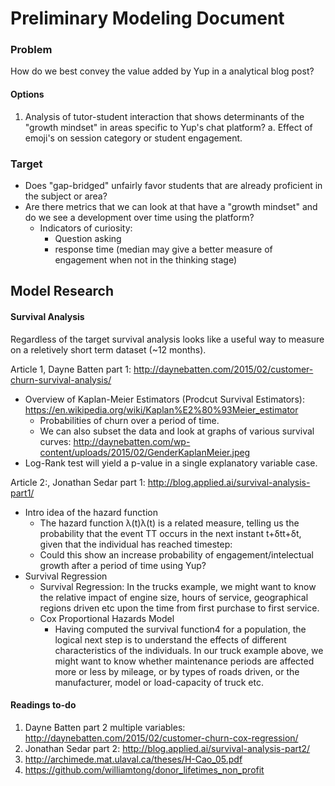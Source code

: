 #  Preliminary Modeling Document

###  Problem

How do we best convey the value added by Yup in a analytical blog post?

####  Options

1. Analysis of tutor-student interaction that shows determinants of the "growth mindset" in areas specific to Yup's chat platform?
    a. Effect of emoji's on session category or student engagement.

###  Target

* Does "gap-bridged" unfairly favor students that are already proficient in the subject or area?
* Are there metrics that we can look at that have a "growth mindset" and do we see a development over time using the platform?
    * Indicators of curiosity:
        * Question asking
        * response time (median may give a better measure of engagement when not in the thinking stage)


## Model Research

####  Survival Analysis

Regardless of the target survival analysis looks like a useful way to measure on a reletively short term dataset (~12 months).

Article 1, Dayne Batten part 1: http://daynebatten.com/2015/02/customer-churn-survival-analysis/

* Overview of Kaplan-Meier Estimators (Prodcut Survival Estimators): https://en.wikipedia.org/wiki/Kaplan%E2%80%93Meier_estimator
    * Probabilities of churn over a period of time.
    * We can also subset the data and look at graphs of various survival curves: http://daynebatten.com/wp-content/uploads/2015/02/GenderKaplanMeier.jpeg
* Log-Rank test will yield a p-value in a single explanatory variable case.

Article 2:, Jonathan Sedar part 1: http://blog.applied.ai/survival-analysis-part1/

* Intro idea of the hazard function
    * The hazard function λ(t)λ(t) is a related measure, telling us the probability that the event TT occurs in the next instant t+δtt+δt, given that the individual has reached timestep:
    * Could this show an increase probability of engagement/intelectual growth after a period of time using Yup?
* Survival Regression
    * Survival Regression: In the trucks example, we might want to know the relative impact of engine size, hours of service, geographical regions driven etc upon the time from first purchase to first service.
    * Cox Proportional Hazards Model
        * Having computed the survival function4 for a population, the logical next step is to understand the effects of different characteristics of the individuals. In our truck example above, we might want to know whether maintenance periods are affected more or less by mileage, or by types of roads driven, or the manufacturer, model or load-capacity of truck etc.




#### Readings to-do

1. Dayne Batten part 2 multiple variables: http://daynebatten.com/2015/02/customer-churn-cox-regression/
2. Jonathan Sedar part 2: http://blog.applied.ai/survival-analysis-part2/
3. http://archimede.mat.ulaval.ca/theses/H-Cao_05.pdf
4. https://github.com/williamtong/donor_lifetimes_non_profit
